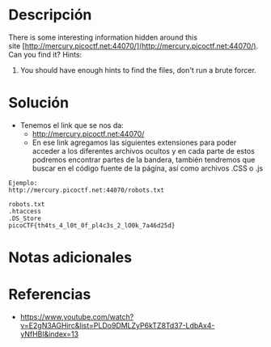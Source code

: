# Descripción
There is some interesting information hidden around this site [http://mercury.picoctf.net:44070/](http://mercury.picoctf.net:44070/). Can you find it?
Hints:
1. You should have enough hints to find the files, don't run a brute forcer.
# Solución
- Tenemos el link que se nos da: 
	- http://mercury.picoctf.net:44070/
	- En ese link agregamos las siguientes extensiones para poder acceder a los diferentes archivos ocultos y en cada parte de estos podremos encontrar partes de la bandera, también tendremos que buscar en el código fuente de la página, así como archivos .CSS o .js
```
Ejemplo:
http://mercury.picoctf.net:44070/robots.txt

robots.txt
.htaccess
.DS_Store
picoCTF{th4ts_4_l0t_0f_pl4c3s_2_lO0k_7a46d25d}
```
# Notas adicionales
# Referencias
- https://www.youtube.com/watch?v=E2gN3AGHirc&list=PLDo9DMLZyP6kTZ8Td37-LdbAx4-yNfHBl&index=13